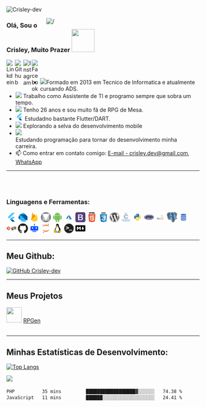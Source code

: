 <p align="left"><img src="https://komarev.com/ghpvc/?username=Crisley-dev&color=brightgreen" alt="Crisley-dev" /></p>

<img src="https://media.giphy.com/media/cFdHXXm5GhJsc/giphy.gif" min-width="350px" max-width="350px" width="400px" align="right" alt="/">

### Olá, Sou o Crisley, Muito Prazer <img src="https://media0.giphy.com/media/BRLfMn2qEN1Xwpoc4D/giphy.gif?cid=ecf05e47baua3u2js0i5cuowywy31a6oef3p6clc50hlu683&rid=giphy.gif" width="60px" height="60px">

<a href="https://www.linkedin.com/in/crisley-duarte-da-silva/">
  <img align="left" alt="Linkdein" width="22px" src="https://cdn.jsdelivr.net/npm/simple-icons@v3/icons/linkedin.svg" />
</a>
<a href="https://github.com/Crisley-dev">
  <img align="left" alt="Github" width="22px" src="https://cdn.jsdelivr.net/npm/simple-icons@v3/icons/github.svg" />
</a>

<a href="https://www.instagram.com/crisleyds/">
  <img align="left" alt="Instagram" width="22px" src="https://cdn.jsdelivr.net/npm/simple-icons@v3/icons/instagram.svg" />
</a>
<a href="https://www.facebook.com/crisley.duartedasilva/">
  <img align="left" alt="Facebook" width="22px" src="https://cdn.jsdelivr.net/npm/simple-icons@v3/icons/facebook.svg" />
</a>

<br><br/>

- <code><img height="20" src="https://svgsilh.com/svg/30127-ff9800.svg"></code>Formado em 2013 em Tecnico de Informatica e atualmente cursando ADS.
- <code><img height="20" src="https://svgsilh.com/svg/32563-9e9e9e.svg"></code> Trabalho como Assistente de TI e programo sempre que sobra um tempo.
- <code><img height="20" src="https://svgsilh.com/svg/152070-e00f00.svg"></code> Tenho 26 anos e sou muito fã de RPG de Mesa. 
- <code><img height="20" src="https://raw.githubusercontent.com/github/explore/80688e429a7d4ef2fca1e82350fe8e3517d3494d/topics/flutter/flutter.png"></code> Estudadno bastante Flutter/DART.
- <code><img height="20" src="https://svgsilh.com/svg/1976104-ffffff.svg"></code> Explorando a selva do desenvolvimento mobile
- <code><img height="20" src="https://svgsilh.com/svg/2697651.svg"> </code>Estudando programação para tornar do desenvolvimento minha carreira.
- 📫 Como entrar em contato comigo: [E-mail - crisley.dev@gmail.com](mailto:crisley.dev@gmail.com), [WhatsApp](https://api.whatsapp.com/send?phone=5524998529468&text=Oi%20Crisley&20peguei%20seu%20numero%20la%20no%20github.)

---
<br></br>
### Linguagens e Ferramentas:
<code><img height="26" src="https://raw.githubusercontent.com/github/explore/80688e429a7d4ef2fca1e82350fe8e3517d3494d/topics/flutter/flutter.png"></code>
<code><img height="26" src="https://raw.githubusercontent.com/github/explore/80688e429a7d4ef2fca1e82350fe8e3517d3494d/topics/dart/dart.png"></code>
<code><img height="26" src="https://raw.githubusercontent.com/github/explore/80688e429a7d4ef2fca1e82350fe8e3517d3494d/topics/firebase/firebase.png"></code>
<code><img height="26" src="https://raw.githubusercontent.com/github/explore/80688e429a7d4ef2fca1e82350fe8e3517d3494d/topics/material-design/material-design.png"></code>
<code><img height="26" src="https://raw.githubusercontent.com/github/explore/80688e429a7d4ef2fca1e82350fe8e3517d3494d/topics/android/android.png"></code>
<code><img height="26" src="https://raw.githubusercontent.com/github/explore/80688e429a7d4ef2fca1e82350fe8e3517d3494d/topics/azure/azure.png"></code>
<code><img height="26" src="https://raw.githubusercontent.com/github/explore/80688e429a7d4ef2fca1e82350fe8e3517d3494d/topics/bootstrap/bootstrap.png"></code>
<code><img height="26" src="https://raw.githubusercontent.com/github/explore/80688e429a7d4ef2fca1e82350fe8e3517d3494d/topics/html/html.png"></code>
<code><img height="26" src="https://raw.githubusercontent.com/github/explore/80688e429a7d4ef2fca1e82350fe8e3517d3494d/topics/css/css.png"></code>
<code><img height="26" src="https://raw.githubusercontent.com/github/explore/80688e429a7d4ef2fca1e82350fe8e3517d3494d/topics/wordpress/wordpress.png"></code>
<code><img height="26" src="https://raw.githubusercontent.com/github/explore/80688e429a7d4ef2fca1e82350fe8e3517d3494d/topics/c/c.png"></code>
<code><img height="26" src="https://raw.githubusercontent.com/github/explore/80688e429a7d4ef2fca1e82350fe8e3517d3494d/topics/python/python.png"></code>
<code><img height="26" src="https://raw.githubusercontent.com/github/explore/ccc16358ac4530c6a69b1b80c7223cd2744dea83/topics/php/php.png"></code>
<code><img height="26" src="https://raw.githubusercontent.com/github/explore/80688e429a7d4ef2fca1e82350fe8e3517d3494d/topics/mysql/mysql.png"></code>
<code><img height="26" src="https://raw.githubusercontent.com/github/explore/80688e429a7d4ef2fca1e82350fe8e3517d3494d/topics/postgresql/postgresql.png"></code>
<code><img height="26" src="https://raw.githubusercontent.com/github/explore/80688e429a7d4ef2fca1e82350fe8e3517d3494d/topics/sql/sql.png"></code>
<code><img height="26" src="https://raw.githubusercontent.com/github/explore/80688e429a7d4ef2fca1e82350fe8e3517d3494d/topics/git/git.png"></code>
<code><img height="26" src="https://raw.githubusercontent.com/github/explore/89bdd9644f44d1b12180fd512b95574fe4c54617/topics/github-api/github-api.png"></code>
<code><img height="26" src="https://raw.githubusercontent.com/github/explore/f79df033ebbd00d8db1ea81f35a5945b110cbee9/topics/bot/bot.png"></code>
<code><img height="26" src="https://raw.githubusercontent.com/github/explore/80688e429a7d4ef2fca1e82350fe8e3517d3494d/topics/jupyter-notebook/jupyter-notebook.png"></code>
<code><img height="26" src="https://raw.githubusercontent.com/github/explore/80688e429a7d4ef2fca1e82350fe8e3517d3494d/topics/linux/linux.png"></code>
<code><img height="26" src="https://raw.githubusercontent.com/github/explore/d92924b1d925bb134e308bd29c9de6c302ed3beb/topics/terminal/terminal.png"></code>
<code><img height="26" src="https://raw.githubusercontent.com/github/explore/80688e429a7d4ef2fca1e82350fe8e3517d3494d/topics/markdown/markdown.png"></code>

---


## Meu Github:
[![GitHub Crisley-dev](https://img.shields.io/github/followers/Crisley-dev?label=follow&style=social)](https://github.com/Crisley-dev)

---

## Meus Projetos
<img src="https://imgur.com/U3AO4NV.png" height="40px" width="40px"/> [RPGen](https://github.com/Crisley-dev/RPGen)
<br></br>

---

## Minhas Estatísticas de Desenvolvimento:
[![Top Langs](https://github-readme-stats.vercel.app/api/top-langs/?username=Crisley-dev&layout=compact)](https://github.com/Crisley-dev)
<br>

<img height="180em" src="https://github-readme-stats.vercel.app/api?username=crisley-dev&show_icons=true&hide_border=true&&count_private=true&include_all_commits=true" />

<!--START_SECTION:waka-->
```text
PHP          35 mins         ██████████████████▓░░░░░░   74.38 % 
JavaScript   11 mins         ██████░░░░░░░░░░░░░░░░░░░   24.41 % 
```
<!--END_SECTION:waka-->



